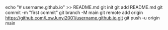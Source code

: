 echo "# username.github.io" >> README.md
git init
git add README.md
git commit -m "first commit"
git branch -M main
git remote add origin https://github.com/LowJunyi2001/username.github.io.git
git push -u origin main
